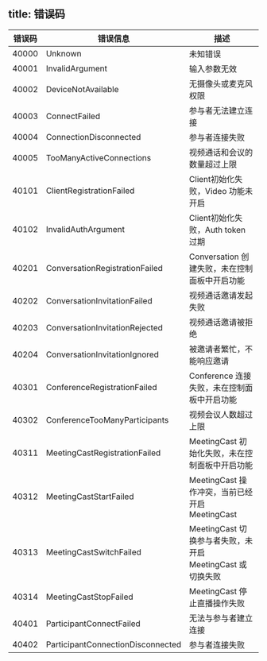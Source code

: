 
title: 错误码
---

| 错误码 | 错误信息 |描述 |
| --- | ----- | ------ |
| 40000 | Unknown | 未知错误 |
| 40001 | InvalidArgument | 输入参数无效 |
| 40002 | DeviceNotAvailable | 无摄像头或麦克风权限 |
| 40003 | ConnectFailed | 参与者无法建立连接 |
| 40004 | ConnectionDisconnected | 参与者连接失败 |
| 40005 | TooManyActiveConnections | 视频通话和会议的数量超过上限 |
| 40101 | ClientRegistrationFailed | Client初始化失败，Video 功能未开启 |
| 40102 | InvalidAuthArgument | Client初始化失败，Auth token 过期 |
| 40201 | ConversationRegistrationFailed | Conversation 创建失败，未在控制面板中开启功能 |
| 40202 | ConversationInvitationFailed | 视频通话邀请发起失败 |
| 40203 | ConversationInvitationRejected | 视频通话邀请被拒绝 |
| 40204 | ConversationInvitationIgnored | 被邀请者繁忙，不能响应邀请 |
| 40301 | ConferenceRegistrationFailed | Conference 连接失败，未在控制面板中开启功能 |
| 40302 | ConferenceTooManyParticipants | 视频会议人数超过上限 |
| 40311 | MeetingCastRegistrationFailed | MeetingCast 初始化失败，未在控制面板中开启功能 |
| 40312 | MeetingCastStartFailed | MeetingCast 操作冲突，当前已经开启 MeetingCast |
| 40313 | MeetingCastSwitchFailed | MeetingCast 切换参与者失败，未开启 MeetingCast 或切换失败 |
| 40314 | MeetingCastStopFailed | MeetingCast 停止直播操作失败 |
| 40401 | ParticipantConnectFailed | 无法与参与者建立连接 |
| 40402 | ParticipantConnectionDisconnected | 参与者连接失败 |
